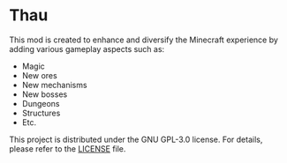 # Thau
This mod is created to enhance and diversify the Minecraft experience by adding various gameplay aspects such as:
- Magic
- New ores
- New mechanisms
- New bosses
- Dungeons
- Structures
- Etc.

This project is distributed under the GNU GPL-3.0 license.
For details, please refer to the [LICENSE](./LICENSE) file.
